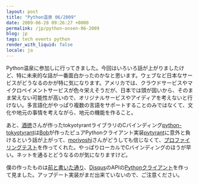 ```yaml
---
layout: post
title: "Python温泉 06/2009"
date: 2009-06-28 09:26:27 +0000
permalink: /jp/python-onsen-06-2009
blog: jp
tags: tech events python
render_with_liquid: false
locale: ja
---
```


Python温泉に参加しに行ってきました。今回はいろいろ話が上がりましたけど、特に未来的な話が一番面白かったのかなと思います。ウェブなど日本なサービスがどうなるのかが特に気になります。アメリカでは、クラウドサービスやマイクロペイメントサービスが色々栄えそうだが、日本では頭が固いから、そのまま栄えない可能性が高いので、オリジナルサービスやアイディアを考えないと行けない。多言語化がやっぱり複数の言語をサポートすることのみではなくて、文化や地元の事情を考えながら、地元の機能を作ること。

あと、[酒徳](http://d.hatena.ne.jp/perezvon/)さんが作ったtokyotyrantライブラリのCバインディング[python-tokyotyrant](http://code.google.com/p/python-tokyotyrant/)は[Bob](http://bob.pythonmac.org/)が作ったピュアPythonクライアント実装[pytyrant](http://code.google.com/p/pytyrant/)に意外と負けるという話が上がって、[moriyoshi](http://www.mozo.jp/)さんがどうしても信じなくて、[プロファイリングテスト](http://www.smipple.net/snippet/moriyoshi/Benchmark%20code%20for%20pytyrant%20and%20python-tokyotyrant)を作ってくれた。やっぱりローカルでCバインディングのほうが早い。ネットを通るとどうなるのが気になりますけど。

僕の作ったものは[前と書いた通り](http://www.ianlewis.org/jp/python-onsen-tomorrow)、[Disqus](http://www.disqus.com)のAPIの[Pythonクライアント](http://bitbucket.org/IanLewis/disqus-python-client/)を作って見ました。アップデート実装がまだ出来ていないので、ご注意ください。
